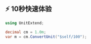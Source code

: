 ## ⚡️ 10秒快速体验

```csharp
using UnitExtend;

decimal cm = 1.0m;
var m = cm.ConvertUnit("$self/100");
```